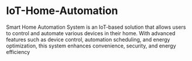 # IoT-Home-Automation
Smart Home Automation System is an IoT-based solution that allows users to control and automate various devices in their home. With advanced features such as device control, automation scheduling, and energy optimization, this system enhances convenience, security, and energy efficiency
